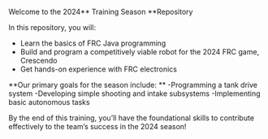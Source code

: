 Welcome to the 2024** Training Season **Repository

In this repository, you will:

- Learn the basics of FRC Java programming
- Build and program a competitively viable robot for the 2024 FRC game, Crescendo
- Get hands-on experience with FRC electronics

**Our primary goals for the season include:
**
-Programming a tank drive system
-Developing simple shooting and intake subsystems
-Implementing basic autonomous tasks

By the end of this training, you’ll have the foundational skills to contribute effectively to the team’s success in the 2024 season!
